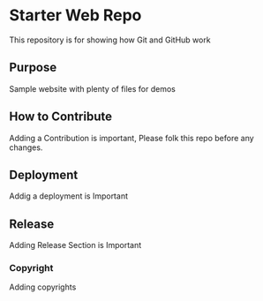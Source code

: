 # Starter Web Repo

This repository is for showing how Git and GitHub work

## Purpose

Sample website with plenty of files for demos

## How to Contribute

Adding a Contribution is important, Please folk this repo before any changes.

## Deployment

Addig a deployment is Important 

## Release

Adding Release Section is Important

### Copyright

Adding copyrights 